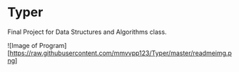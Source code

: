 # Typer
Final Project for Data Structures and Algorithms class.

![Image of Program][https://raw.githubusercontent.com/mmvvpp123/Typer/master/readmeimg.png]